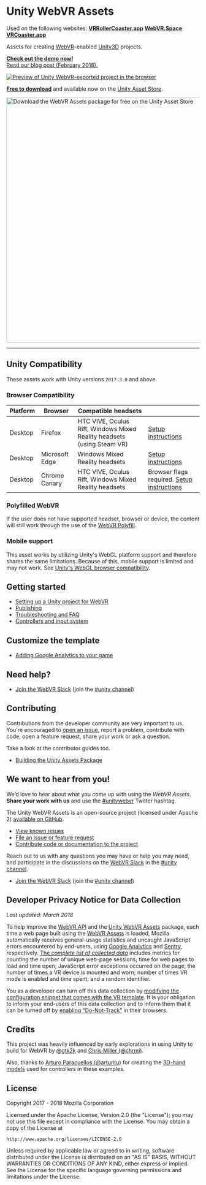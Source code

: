 # Unity WebVR Assets

Used on the following websites:
**[VRRollerCoaster.app](https://vrrollercoaster.app)**
**[WebVR.Space](http://WebVR.space)**
**[VRCoaster.app](https://vrcoaster.app)**

Assets for creating [WebVR](https://webvr.rocks/)-enabled [Unity3D](https://unity3d.com/) projects.

**[Check out the demo now!](https://mozilla.github.io/unity-webvr-export/)**<br>
[Read our blog post (February 2018).](https://hacks.mozilla.org/2018/02/create-vr-on-the-web-using-unity3d/)

[![Preview of Unity WebVR-exported project in the browser](https://raw.githubusercontent.com/mozilla/unity-webvr-export/master/img/preview.gif)](https://mozilla.github.io/unity-webvr-export/)

**[Free to download](https://assetstore.unity.com/packages/templates/systems/webvr-assets-109152)** and available now on the [Unity Asset Store](https://assetstore.unity.com/packages/templates/systems/webvr-assets-109152).

<a href="https://assetstore.unity.com/packages/templates/systems/webvr-assets-109152" title="Download the WebVR Assets package for free on the Unity Asset Store">
<img src="https://raw.githubusercontent.com/mozilla/unity-webvr-export/master/img/asset-store.png" width="640" alt="Download the WebVR Assets package for free on the Unity Asset Store">
</a>

<hr>

## Unity Compatibility

These assets work with Unity versions `2017.3.0` and above.

### Browser Compatibility

| Platform | Browser | Compatible headsets | |
| --- | --- | --- | --- |
| Desktop | Firefox | HTC VIVE, Oculus Rift, Windows Mixed Reality headsets (using Steam VR) | [Setup instructions](https://webvr.rocks/firefox) |
| Desktop | Microsoft Edge | Windows Mixed Reality headsets | [Setup instructions](https://webvr.rocks/microsoft_edge) |
| Desktop | Chrome Canary | HTC VIVE, Oculus Rift, Windows Mixed Reality headsets | Browser flags required. [Setup instructions](https://webvr.rocks/chrome) |

### Polyfilled WebVR

If the user does not have supported headset, browser or device, the content will still work through the use of the [WebVR Polyfill](https://github.com/immersive-web/webvr-polyfill).

### Mobile support

This asset works by utilizing Unity's WebGL platform support and therefore shares the same limitations. Because of this, mobile support is limited and may not work. See [Unity's WebGL browser compatibility](https://docs.unity3d.com/2018.1/Documentation/Manual/webgl-browsercompatibility.html).


## Getting started

* [Setting up a Unity project for WebVR](./docs/project-setup.md)
* [Publishing](./docs/publishing.md)
* [Troubleshooting and FAQ](./docs/troubleshooting-faq.md)
* [Controllers and input system](./docs/controllers.md)

## Customize the template

* [Adding Google Analytics to your game](./docs/customization/adding-ga.md)

## Need help?

* [Join the WebVR Slack](https://webvr.rocks/slack) (join the [#unity channel](https://webvr.slack.com/messages/unity))


## Contributing

Contributions from the developer community are very important to us. You're encouraged to [open an issue](https://github.com/mozilla/unity-webvr-export/issues/new), report a problem, contribute with code, open a feature request, share your work or ask a question.

Take a look at the contributor guides too.

* [Building the Unity Assets Package](./docs/build.md)


## We want to hear from you!

We’d love to hear about what you come up with using the _WebVR Assets_. **Share your work with us** and use the [#unitywebvr](https://twitter.com/search?f=tweets&q=%23unitywebvr) Twitter hashtag.

The Unity WebVR Assets is an open-source project (licensed under Apache 2) [available on GitHub](https://github.com/mozilla/unity-webvr-export).

* [View known issues](https://github.com/mozilla/unity-webvr-export/issues)
* [File an issue or feature request](https://github.com/mozilla/unity-webvr-export/issues/new)
* [Contribute code or documentation to the project](https://github.com/mozilla/unity-webvr-export#contributing)

Reach out to us with any questions you may have or help you may need, and participate in the discussions on the [WebVR Slack](https://webvr.rocks/slack) in the [#unity channel](https://webvr.slack.com/messages/unity).

* [Join the WebVR Slack](https://webvr.rocks/slack) (join the [#unity channel](https://webvr.slack.com/messages/unity))


## Developer Privacy Notice for Data Collection

_Last updated: March 2018_

To help improve the [WebVR API](https://immersive-web.github.io/webvr/spec/1.1/) and the [Unity WebVR Assets](https://assetstore.unity.com/packages/templates/systems/webvr-assets-109152) package, each time a web page built using the [WebVR Assets](https://assetstore.unity.com/packages/templates/systems/webvr-assets-109152) is loaded, Mozilla automatically receives general-usage statistics and uncaught JavaScript errors encountered by end-users, using [Google Analytics](https://analytics.google.com/analytics/web/) and [Sentry](https://sentry.io), respectively. [The *complete list of collected data*](https://github.com/mozilla/unity-webvr-export/blob/master/TELEMETRY.md#list-of-collected-data) includes metrics for counting the number of unique web-page sessions; time for web pages to load and time open; JavaScript error exceptions occurred on the page; the number of times a VR device is mounted and worn; number of times VR mode is enabled and time spent; and a random identifier.

You as a developer can turn off this data collection by [modifying the configuration snippet that comes with the VR template](https://github.com/mozilla/unity-webvr-export/blob/master/docs/customization/disabling-telemetry.md). It is your obligation to inform your end-users of this data collection and to inform them that it can be turned off by [enabling “Do-Not-Track”](https://developer.mozilla.org/en-US/docs/Web/HTTP/Headers/DNT) in their browsers.


## Credits

This project was heavily influenced by early explorations in using Unity to build for WebVR by [@gtk2k](https://github.com/gtk2k) and [Chris Miller (@chrmi)](https://github.com/chrmi).

Also, thanks to [Arturo Paracuellos (@arturitu)](https://github.com/arturitu) for creating the [3D-hand models](https://github.com/aframevr/assets/tree/gh-pages/controllers/hands) used for controllers in these examples.

## License

Copyright 2017 - 2018 Mozilla Corporation

Licensed under the Apache License, Version 2.0 (the "License");
you may not use this file except in compliance with the License.
You may obtain a copy of the License at

    http://www.apache.org/licenses/LICENSE-2.0

Unless required by applicable law or agreed to in writing, software
distributed under the License is distributed on an "AS IS" BASIS,
WITHOUT WARRANTIES OR CONDITIONS OF ANY KIND, either express or implied.
See the License for the specific language governing permissions and
limitations under the License.
